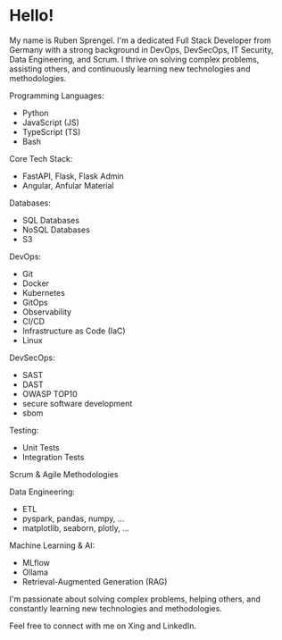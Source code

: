 # Hello!

My name is Ruben Sprengel. I'm a dedicated Full Stack Developer from Germany with a strong background in DevOps, DevSecOps, IT Security, Data Engineering, and Scrum. I thrive on solving complex problems, assisting others, and continuously learning new technologies and methodologies.

Programming Languages:
- Python
- JavaScript (JS)
- TypeScript (TS)
- Bash

Core Tech Stack:
- FastAPI, Flask, Flask Admin
- Angular, Anfular Material

Databases:
- SQL Databases
- NoSQL Databases
- S3

DevOps:
- Git
- Docker
- Kubernetes
- GitOps
- Observability
- CI/CD
- Infrastructure as Code (IaC)
- Linux

DevSecOps:
- SAST
- DAST
- OWASP TOP10
- secure software development
- sbom
 
Testing:
- Unit Tests
- Integration Tests

Scrum & Agile Methodologies

Data Engineering:
- ETL
- pyspark, pandas, numpy, ...
- matplotlib, seaborn, plotly, ...

Machine Learning & AI:
- MLflow
- Ollama
- Retrieval-Augmented Generation (RAG)

I'm passionate about solving complex problems, helping others, and constantly learning new technologies and methodologies.

Feel free to connect with me on Xing and LinkedIn.
